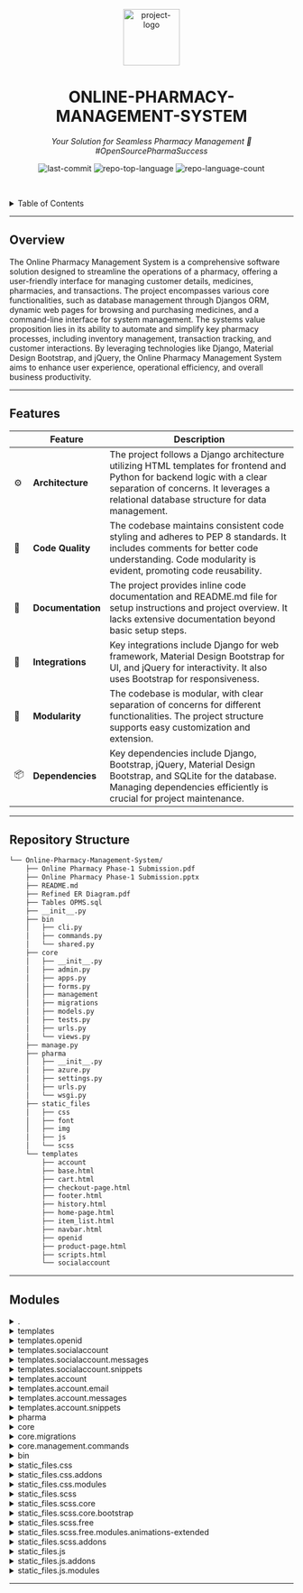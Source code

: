 <p align="center">
  <img src="https://image.similarpng.com/very-thumbnail/2020/07/Pharmacy-logo-on-transparent-PNG.png" width="100" alt="project-logo">
</p>
<p align="center">
    <h1 align="center">ONLINE-PHARMACY-MANAGEMENT-SYSTEM</h1>
</p>
<p align="center">
    <em>Your Solution for Seamless Pharmacy Management 🚀 #OpenSourcePharmaSuccess</em>
</p>
<p align="center">
	<img src="https://img.shields.io/github/last-commit/kashishvjain/Online-Pharmacy-Management-System?style=default&logo=git&logoColor=white&color=0080ff" alt="last-commit">
	<img src="https://img.shields.io/github/languages/top/kashishvjain/Online-Pharmacy-Management-System?style=default&color=0080ff" alt="repo-top-language">
	<img src="https://img.shields.io/github/languages/count/kashishvjain/Online-Pharmacy-Management-System?style=default&color=0080ff" alt="repo-language-count">
<p>
<p align="center">
	<!-- default option, no dependency badges. -->
</p>

<br><!-- TABLE OF CONTENTS -->
<details>
  <summary>Table of Contents</summary><br>

- [ Overview](#-overview)
- [ Features](#-features)
- [ Repository Structure](#-repository-structure)
- [ Modules](#-modules)
- [ Getting Started](#-getting-started)
  - [ Installation](#-installation)
  - [ Usage](#-usage)
  - [ Tests](#-tests)
- [ Project Roadmap](#-project-roadmap)
- [ Contributing](#-contributing)
- [ License](#-license)
- [ Acknowledgments](#-acknowledgments)
</details>
<hr>

##  Overview

The Online Pharmacy Management System is a comprehensive software solution designed to streamline the operations of a pharmacy, offering a user-friendly interface for managing customer details, medicines, pharmacies, and transactions. The project encompasses various core functionalities, such as database management through Djangos ORM, dynamic web pages for browsing and purchasing medicines, and a command-line interface for system management. The systems value proposition lies in its ability to automate and simplify key pharmacy processes, including inventory management, transaction tracking, and customer interactions. By leveraging technologies like Django, Material Design Bootstrap, and jQuery, the Online Pharmacy Management System aims to enhance user experience, operational efficiency, and overall business productivity.

---

##  Features

|    |   Feature         | Description |
|----|-------------------|---------------------------------------------------------------|
| ⚙️  | **Architecture**  | The project follows a Django architecture utilizing HTML templates for frontend and Python for backend logic with a clear separation of concerns. It leverages a relational database structure for data management.|
| 🔩 | **Code Quality**  | The codebase maintains consistent code styling and adheres to PEP 8 standards. It includes comments for better code understanding. Code modularity is evident, promoting code reusability.|
| 📄 | **Documentation** | The project provides inline code documentation and README.md file for setup instructions and project overview. It lacks extensive documentation beyond basic setup steps.|
| 🔌 | **Integrations**  | Key integrations include Django for web framework, Material Design Bootstrap for UI, and jQuery for interactivity. It also uses Bootstrap for responsiveness.|
| 🧩 | **Modularity**    | The codebase is modular, with clear separation of concerns for different functionalities. The project structure supports easy customization and extension.|
| 📦 | **Dependencies**  | Key dependencies include Django, Bootstrap, jQuery, Material Design Bootstrap, and SQLite for the database. Managing dependencies efficiently is crucial for project maintenance.|

---

##  Repository Structure

```sh
└── Online-Pharmacy-Management-System/
    ├── Online Pharmacy Phase-1 Submission.pdf
    ├── Online Pharmacy Phase-1 Submission.pptx
    ├── README.md
    ├── Refined ER Diagram.pdf
    ├── Tables OPMS.sql
    ├── __init__.py
    ├── bin
    │   ├── cli.py
    │   ├── commands.py
    │   └── shared.py
    ├── core
    │   ├── __init__.py
    │   ├── admin.py
    │   ├── apps.py
    │   ├── forms.py
    │   ├── management
    │   ├── migrations
    │   ├── models.py
    │   ├── tests.py
    │   ├── urls.py
    │   └── views.py
    ├── manage.py
    ├── pharma
    │   ├── __init__.py
    │   ├── azure.py
    │   ├── settings.py
    │   ├── urls.py
    │   └── wsgi.py
    ├── static_files
    │   ├── css
    │   ├── font
    │   ├── img
    │   ├── js
    │   └── scss
    └── templates
        ├── account
        ├── base.html
        ├── cart.html
        ├── checkout-page.html
        ├── footer.html
        ├── history.html
        ├── home-page.html
        ├── item_list.html
        ├── navbar.html
        ├── openid
        ├── product-page.html
        ├── scripts.html
        └── socialaccount
```

---

##  Modules

<details closed><summary>.</summary>

| File                                                                                                             | Summary                                                                                                                                                                                                                                                                                 |
| ---                                                                                                              | ---                                                                                                                                                                                                                                                                                     |
| [manage.py](https://github.com/kashishvjain/Online-Pharmacy-Management-System/blob/master/manage.py)             | Executes Django management commands using specified settings. Orchestrates database migrations, app management, and command-line operations within the Online Pharmacy Management System.                                                                                               |
| [Tables OPMS.sql](https://github.com/kashishvjain/Online-Pharmacy-Management-System/blob/master/Tables OPMS.sql) | Defines database tables for customer details, generic medicine, pharmacies, medications, and transactions. Populates tables with sample data and establishes relationships. Retrieves invoice details, customer names, medicine names, and prices from related tables for transactions. |

</details>

<details closed><summary>templates</summary>

| File                                                                                                                             | Summary                                                                                                                                                                                                                                                                                                                                                               |
| ---                                                                                                                              | ---                                                                                                                                                                                                                                                                                                                                                                   |
| [checkout-page.html](https://github.com/kashishvjain/Online-Pharmacy-Management-System/blob/master/templates/checkout-page.html) | The `bin` directory in the Online Pharmacy Management System repository contains essential command-line interface (CLI) functionality for managing the system. This code file, including `cli.py`, `commands.py`, and `shared.py`, facilitates streamlined interactions with the core components of the system, enhancing user experience and operational efficiency. |
| [home-page.html](https://github.com/kashishvjain/Online-Pharmacy-Management-System/blob/master/templates/home-page.html)         | Enhances user experience by displaying pharmacy products with dynamic cart functionality. Integrates Material Design Bootstrap for responsive layout and improves interactivity with jQuery. Supports cart management and popover for seamless browsing and purchase flow.                                                                                            |
| [footer.html](https://github.com/kashishvjain/Online-Pharmacy-Management-System/blob/master/templates/footer.html)               | Defines footer content for the online medicine ordering website, crediting project contributors. Enhances user experience by providing a consistent and visually appealing layout across platform pages.                                                                                                                                                              |
| [product-page.html](https://github.com/kashishvjain/Online-Pharmacy-Management-System/blob/master/templates/product-page.html)   | Renders product details and pharmacy information dynamically on the webpage. Handles adding items to the shopping cart and updating the cart total.                                                                                                                                                                                                                   |
| [history.html](https://github.com/kashishvjain/Online-Pharmacy-Management-System/blob/master/templates/history.html)             | Displays payment history with transaction details and total amounts. Utilizes Bootstrap and custom styles for responsiveness. Implements card view for each transaction. Updates shopping cart functionality with local storage support.                                                                                                                              |
| [item_list.html](https://github.com/kashishvjain/Online-Pharmacy-Management-System/blob/master/templates/item_list.html)         | Displays a list of items in the Online Pharmacy Management System, extending the base template. It iterates over medicines and renders them.                                                                                                                                                                                                                          |
| [navbar.html](https://github.com/kashishvjain/Online-Pharmacy-Management-System/blob/master/templates/navbar.html)               | Displays a responsive navigation bar with user-specific links like cart, order history, and authentication. Enhances user experience by providing easy access to essential features in the Online Pharmacy Management System.                                                                                                                                         |
| [cart.html](https://github.com/kashishvjain/Online-Pharmacy-Management-System/blob/master/templates/cart.html)                   | Renders a dynamic shopping cart interface for ordering medicines.-Displays item list, allows optional feedback submission, and order placement.-Intuitive design with responsive elements for user-friendly experience.                                                                                                                                               |
| [base.html](https://github.com/kashishvjain/Online-Pharmacy-Management-System/blob/master/templates/base.html)                   | Orchestrates the structure of the base HTML template.-Incorporates CSS frameworks and custom styles.-Renders dynamic content received from navigation bar, messages, footer, and scripts.-Employs blocks for flexible content injection throughout the website.-Enhances user experience with responsive design and alerts.                                           |
| [scripts.html](https://github.com/kashishvjain/Online-Pharmacy-Management-System/blob/master/templates/scripts.html)             | Implements scripts for frontend animations and interactions. Loads essential JavaScript libraries for UI components and initializes animations. Enhances user experience through dynamic content and style manipulations. Vital for overall visual appeal and functionality of the online pharmacy management system.                                                 |

</details>

<details closed><summary>templates.openid</summary>

| File                                                                                                                    | Summary                                                                                                                                                                                             |
| ---                                                                                                                     | ---                                                                                                                                                                                                 |
| [login.html](https://github.com/kashishvjain/Online-Pharmacy-Management-System/blob/master/templates/openid/login.html) | Enables OpenID sign-in functionality by extending base template, loading internationalization, and rendering a sign-in form with CSRF protection. Allows users to authenticate via OpenID provider. |
| [base.html](https://github.com/kashishvjain/Online-Pharmacy-Management-System/blob/master/templates/openid/base.html)   | Extends socialaccount/base.html for consistent styling across OpenID pages in the Online Pharmacy Management System, enhancing user experience and visual coherence.                                |

</details>

<details closed><summary>templates.socialaccount</summary>

| File                                                                                                                                                         | Summary                                                                                                                                                                                                                                 |
| ---                                                                                                                                                          | ---                                                                                                                                                                                                                                     |
| [signup.html](https://github.com/kashishvjain/Online-Pharmacy-Management-System/blob/master/templates/socialaccount/signup.html)                             | Enables user signup via social accounts in the Online Pharmacy Management System. Inherits base template, presents signup form, and handles form submission securely. Supports multiple providers for streamlined registration process. |
| [connections.html](https://github.com/kashishvjain/Online-Pharmacy-Management-System/blob/master/templates/socialaccount/connections.html)                   | Displays and manages connected third-party accounts for signing in. Allows users to remove existing connections and add new accounts. Communicates account connection status to users effectively.                                      |
| [login_cancelled.html](https://github.com/kashishvjain/Online-Pharmacy-Management-System/blob/master/templates/socialaccount/login_cancelled.html)           | Defines Login Cancelled page with a personalized message and a redirection link for users who opt out of social account login. Inherits base template for cohesive user experience in the Online Pharmacy Management System.            |
| [base.html](https://github.com/kashishvjain/Online-Pharmacy-Management-System/blob/master/templates/socialaccount/base.html)                                 | Extends account/base.html for consistent design elements; facilitates modularity and reuse in template rendering.                                                                                                                       |
| [authentication_error.html](https://github.com/kashishvjain/Online-Pharmacy-Management-System/blob/master/templates/socialaccount/authentication_error.html) | Defines error message display upon social network login failure by extending base template, loading language translations, and presenting corresponding content.                                                                        |

</details>

<details closed><summary>templates.socialaccount.messages</summary>

| File                                                                                                                                                                      | Summary                                                                                                                                                                          |
| ---                                                                                                                                                                       | ---                                                                                                                                                                              |
| [account_connected.txt](https://github.com/kashishvjain/Online-Pharmacy-Management-System/blob/master/templates/socialaccount/messages/account_connected.txt)             | Notifies users of successful social account connection. Initiates connection status update in Online Pharmacy Management System templates.                                       |
| [account_connected_other.txt](https://github.com/kashishvjain/Online-Pharmacy-Management-System/blob/master/templates/socialaccount/messages/account_connected_other.txt) | Notifies users of social account linkage to another user within the online pharmacy system. Uses internationalization for multilingual support.                                  |
| [account_disconnected.txt](https://github.com/kashishvjain/Online-Pharmacy-Management-System/blob/master/templates/socialaccount/messages/account_disconnected.txt)       | Notifies users when a social account is disconnected within the Online Pharmacy Management System. Uses an internationalization template tag to display the appropriate message. |

</details>

<details closed><summary>templates.socialaccount.snippets</summary>

| File                                                                                                                                                    | Summary                                                                                                                                                                                                           |
| ---                                                                                                                                                     | ---                                                                                                                                                                                                               |
| [provider_list.html](https://github.com/kashishvjain/Online-Pharmacy-Management-System/blob/master/templates/socialaccount/snippets/provider_list.html) | Renders social account providers for user login selection based on specified brands, with OpenID handling as a highlight, enhancing user authentication and interaction in the Online Pharmacy Management System. |
| [login_extra.html](https://github.com/kashishvjain/Online-Pharmacy-Management-System/blob/master/templates/socialaccount/snippets/login_extra.html)     | Enhances user login experience with social account integration. Quickens access to multiple social platforms via media JS.                                                                                        |

</details>

<details closed><summary>templates.account</summary>

| File                                                                                                                                                                   | Summary                                                                                                                                                                                                                                                                                        |
| ---                                                                                                                                                                    | ---                                                                                                                                                                                                                                                                                            |
| [password_change.html](https://github.com/kashishvjain/Online-Pharmacy-Management-System/blob/master/templates/account/password_change.html)                           | Enables users to change their account password by providing a form within the Change Password section of the web application. The form submission triggers a password update through the specified URL endpoint.                                                                               |
| [password_reset_from_key.html](https://github.com/kashishvjain/Online-Pharmacy-Management-System/blob/master/templates/account/password_reset_from_key.html)           | Renders a password reset form with token validation.-Allows users to change passwords or displays success message.-Ensures secure interaction with backend services.                                                                                                                           |
| [signup.html](https://github.com/kashishvjain/Online-Pharmacy-Management-System/blob/master/templates/account/signup.html)                                             | Creates a signup page for the Online Pharmacy Management System. Extends base template for consistent design. Displays signup form for users to register. Linked with authentication system for user management.                                                                               |
| [verified_email_required.html](https://github.com/kashishvjain/Online-Pharmacy-Management-System/blob/master/templates/account/verified_email_required.html)           | Explain the email verification process during account creation, prompting users to verify their email addresses to ensure secure access.                                                                                                                                                       |
| [email.html](https://github.com/kashishvjain/Online-Pharmacy-Management-System/blob/master/templates/account/email.html)                                               | Renders email address management interface for users.-Displays existing email addresses with options to verify, set as primary, resend verification, or remove.-Allows adding new email addresses with form submission handling.-Includes confirmation prompt before deleting email addresses. |
| [password_reset_done.html](https://github.com/kashishvjain/Online-Pharmacy-Management-System/blob/master/templates/account/password_reset_done.html)                   | Notifies user of password reset status via email, urging prompt contact if no email received. Integrates account templates to enhance user experience in the Online Pharmacy Management System.                                                                                                |
| [login.html](https://github.com/kashishvjain/Online-Pharmacy-Management-System/blob/master/templates/account/login.html)                                               | Enables users to sign in, leveraging third-party accounts, providing a seamless login experience. Displays options for social account login and account creation. Additionally, it allows for standard account login and password reset functionalities.                                       |
| [password_reset.html](https://github.com/kashishvjain/Online-Pharmacy-Management-System/blob/master/templates/account/password_reset.html)                             | Enables password reset functionality for the Online Pharmacy Management System web application. Renders a form for users to reset their password via email, with an option to contact support if needed. This feature enhances user account security and experience within the system.         |
| [signup_closed.html](https://github.com/kashishvjain/Online-Pharmacy-Management-System/blob/master/templates/account/signup_closed.html)                               | Denotes sign-up closure message. Extends base styling. Inherits internationalization. Communicates closure notice to users.                                                                                                                                                                    |
| [account_inactive.html](https://github.com/kashishvjain/Online-Pharmacy-Management-System/blob/master/templates/account/account_inactive.html)                         | Renders an Account Inactive message on the user interface when an account is inactive, aligning with the Online Pharmacy Management System's visual structure and multilingual support.                                                                                                        |
| [email_confirm.html](https://github.com/kashishvjain/Online-Pharmacy-Management-System/blob/master/templates/account/email_confirm.html)                               | Displays and confirms email addresses for user accounts. Dynamically generates confirmation links and prompts users to confirm or request new confirmation. Contributing to user authentication and account management within the Online Pharmacy Management System.                           |
| [password_reset_from_key_done.html](https://github.com/kashishvjain/Online-Pharmacy-Management-System/blob/master/templates/account/password_reset_from_key_done.html) | Renders a page for password change confirmation. Extends base template and displays a success message upon password reset completion.                                                                                                                                                          |
| [verification_sent.html](https://github.com/kashishvjain/Online-Pharmacy-Management-System/blob/master/templates/account/verification_sent.html)                       | Notifies users to verify email for signup in the Online Pharmacy Management System. Inherits base template for consistent UI. Promotes secure user registration process.                                                                                                                       |
| [base.html](https://github.com/kashishvjain/Online-Pharmacy-Management-System/blob/master/templates/account/base.html)                                                 | Implements template inheritance, the base.html template as the parent, to provide a consistent layout across multiple web pages.                                                                                                                                                               |
| [logout.html](https://github.com/kashishvjain/Online-Pharmacy-Management-System/blob/master/templates/account/logout.html)                                             | Enables users to sign out of the Online Pharmacy Management System. Implements a form for confirming sign-out, with UI elements for confirmation message and logout button. Supports localization for the sign-out functionality.                                                              |
| [password_set.html](https://github.com/kashishvjain/Online-Pharmacy-Management-System/blob/master/templates/account/password_set.html)                                 | Enables setting a password for an account within the online pharmacy system. Renders the password setting form, incorporating necessary security measures, and ensures a seamless user experience in managing account access.                                                                  |

</details>

<details closed><summary>templates.account.email</summary>

| File                                                                                                                                                                                 | Summary                                                                                                                                                                                                                                                                               |
| ---                                                                                                                                                                                  | ---                                                                                                                                                                                                                                                                                   |
| [password_reset_key_message.txt](https://github.com/kashishvjain/Online-Pharmacy-Management-System/blob/master/templates/account/email/password_reset_key_message.txt)               | Generates password reset emails including a personalized message with a link for resetting the password. Customizable for user-specific details like usernames and site names. Contributes to user security and overall user experience within the online pharmacy management system. |
| [email_confirmation_message.txt](https://github.com/kashishvjain/Online-Pharmacy-Management-System/blob/master/templates/account/email/email_confirmation_message.txt)               | Notifies users of email confirmation in the Online Pharmacy Management System. Displays user info and activation link for account connection, concluding with gratitude. Situated within the templates/account/email directory to enhance user experience.                            |
| [email_confirmation_signup_subject.txt](https://github.com/kashishvjain/Online-Pharmacy-Management-System/blob/master/templates/account/email/email_confirmation_signup_subject.txt) | Implements email confirmation subject template for user sign-up in the Online Pharmacy Management System.                                                                                                                                                                             |
| [email_confirmation_signup_message.txt](https://github.com/kashishvjain/Online-Pharmacy-Management-System/blob/master/templates/account/email/email_confirmation_signup_message.txt) | Includes email confirmation message template for signup.                                                                                                                                                                                                                              |
| [email_confirmation_subject.txt](https://github.com/kashishvjain/Online-Pharmacy-Management-System/blob/master/templates/account/email/email_confirmation_subject.txt)               | Notifies users to confirm email address for account activation in the Online Pharmacy Management System. Uses localization and HTML autoescaping for multilingual support and security.                                                                                               |
| [password_reset_key_subject.txt](https://github.com/kashishvjain/Online-Pharmacy-Management-System/blob/master/templates/account/email/password_reset_key_subject.txt)               | Generates password reset email subject for account management.                                                                                                                                                                                                                        |

</details>

<details closed><summary>templates.account.messages</summary>

| File                                                                                                                                                                        | Summary                                                                                                                                                                                                                                    |
| ---                                                                                                                                                                         | ---                                                                                                                                                                                                                                        |
| [email_confirmed.txt](https://github.com/kashishvjain/Online-Pharmacy-Management-System/blob/master/templates/account/messages/email_confirmed.txt)                         | Communicates email confirmation message template using i18n. Essential for notifying users about successful email verification in the Online Pharmacy Management System.                                                                   |
| [email_deleted.txt](https://github.com/kashishvjain/Online-Pharmacy-Management-System/blob/master/templates/account/messages/email_deleted.txt)                             | Notifies users about deleted email addresses in the Online Pharmacy Management System. Uses internationalization for language support and provides clear feedback to users. This email deletion message template enhances user experience. |
| [email_confirmation_sent.txt](https://github.com/kashishvjain/Online-Pharmacy-Management-System/blob/master/templates/account/messages/email_confirmation_sent.txt)         | Notifies users of email confirmation sent during registration in the Online Pharmacy Management System. Utilizes i18n for multi-language support. Part of the systems account template set.                                                |
| [primary_email_set.txt](https://github.com/kashishvjain/Online-Pharmacy-Management-System/blob/master/templates/account/messages/primary_email_set.txt)                     | Notifies users of successful primary email set up. Uses internationalization for multilingual support. Integral for enhancing user experience in the Online Pharmacy Management System.                                                    |
| [password_changed.txt](https://github.com/kashishvjain/Online-Pharmacy-Management-System/blob/master/templates/account/messages/password_changed.txt)                       | Notifies users of successful password changes. Handles internationalization for user-facing messages.                                                                                                                                      |
| [logged_in.txt](https://github.com/kashishvjain/Online-Pharmacy-Management-System/blob/master/templates/account/messages/logged_in.txt)                                     | Notifies successful user sign-in as their displayed name. Loaded account and internationalization tags for rendering.                                                                                                                      |
| [unverified_primary_email.txt](https://github.com/kashishvjain/Online-Pharmacy-Management-System/blob/master/templates/account/messages/unverified_primary_email.txt)       | Notifies users to verify their primary email address in the Online Pharmacy Management System. Incorporated with internationalization, reinforcing UX and system reliability.                                                              |
| [password_set.txt](https://github.com/kashishvjain/Online-Pharmacy-Management-System/blob/master/templates/account/messages/password_set.txt)                               | Notifies users of successful password setting. Uses i18n for multilingual support. Helps enhance user experience during account management in the Online Pharmacy Management System.                                                       |
| [logged_out.txt](https://github.com/kashishvjain/Online-Pharmacy-Management-System/blob/master/templates/account/messages/logged_out.txt)                                   | Notifies user of successful sign-out in different languages. Fulfilling user experience by providing clear feedback.                                                                                                                       |
| [cannot_delete_primary_email.txt](https://github.com/kashishvjain/Online-Pharmacy-Management-System/blob/master/templates/account/messages/cannot_delete_primary_email.txt) | Notifies users they cant delete primary email in account settings, ensuring data integrity. Incorporated into Online-Pharmacy-Management-Systems template structure for clear user communication and system behavior compliance.           |

</details>

<details closed><summary>templates.account.snippets</summary>

| File                                                                                                                                                      | Summary                                                                                                                                                          |
| ---                                                                                                                                                       | ---                                                                                                                                                              |
| [already_logged_in.html](https://github.com/kashishvjain/Online-Pharmacy-Management-System/blob/master/templates/account/snippets/already_logged_in.html) | Notifies logged-in users, displaying a message affirming their current logged-in status. Uses i18n and account templates to present a personalized user message. |

</details>

<details closed><summary>pharma</summary>

| File                                                                                                            | Summary                                                                                                                                                                                                                                                                            |
| ---                                                                                                             | ---                                                                                                                                                                                                                                                                                |
| [wsgi.py](https://github.com/kashishvjain/Online-Pharmacy-Management-System/blob/master/pharma/wsgi.py)         | Enables Django application deployment by configuring WSGI server settings.                                                                                                                                                                                                         |
| [urls.py](https://github.com/kashishvjain/Online-Pharmacy-Management-System/blob/master/pharma/urls.py)         | Defines URL patterns for the Online Pharmacy Management System, including admin and account paths. Handles static and media files for a seamless user experience.                                                                                                                  |
| [azure.py](https://github.com/kashishvjain/Online-Pharmacy-Management-System/blob/master/pharma/azure.py)       | Implements Azure storage configuration and sets database credentials. Configures static file storage and database connection details for the Django project.                                                                                                                       |
| [settings.py](https://github.com/kashishvjain/Online-Pharmacy-Management-System/blob/master/pharma/settings.py) | Environment, paths, middleware, template configurations, static files. Manages database setup based on environment (development or production). Specifies authentication backends, account forms, site ID, and user model. Configures crispy template pack and login redirect URL. |

</details>

<details closed><summary>core</summary>

| File                                                                                                      | Summary                                                                                                                                                                                                                                                          |
| ---                                                                                                       | ---                                                                                                                                                                                                                                                              |
| [apps.py](https://github.com/kashishvjain/Online-Pharmacy-Management-System/blob/master/core/apps.py)     | Defines the CoreConfig class in Django to manage the core app's configuration within the Online Pharmacy Management System repository.                                                                                                                           |
| [models.py](https://github.com/kashishvjain/Online-Pharmacy-Management-System/blob/master/core/models.py) | Defines key data models (Address, Pharmacy, Medicine, Order) & user profile fields for the Online Pharmacy Management System. Enables user interaction with pharmacies, medicines, and orders. Facilitates seamless navigation with URL generation for products. |
| [forms.py](https://github.com/kashishvjain/Online-Pharmacy-Management-System/blob/master/core/forms.py)   | Defines custom user signup form with extended fields in Django app for user registration and data saving, enhancing user profile completeness.                                                                                                                   |
| [urls.py](https://github.com/kashishvjain/Online-Pharmacy-Management-System/blob/master/core/urls.py)     | Item_list, history, cart, and product detail view, crucial for the Online Pharmacy Management System. Integrates views to manage product listing, user history, cart, and individual product display.                                                            |
| [admin.py](https://github.com/kashishvjain/Online-Pharmacy-Management-System/blob/master/core/admin.py)   | Defines custom admin settings for user models, enhancing user management in the Django project. Simplifies user interface, adds personalized fields, and customizes admin panel functionalities. Registers key models for streamlined administration.            |
| [tests.py](https://github.com/kashishvjain/Online-Pharmacy-Management-System/blob/master/core/tests.py)   | Test the core functionalities using Djangos testing framework.                                                                                                                                                                                                   |
| [views.py](https://github.com/kashishvjain/Online-Pharmacy-Management-System/blob/master/core/views.py)   | Displays medicine items on homepage-Shows order history with total cost-Manages items in cart, processes orders-Provides detailed views for medicine and orders                                                                                                  |

</details>

<details closed><summary>core.migrations</summary>

| File                                                                                                                                                   | Summary                                                                                                                                                                                                                                                                            |
| ---                                                                                                                                                    | ---                                                                                                                                                                                                                                                                                |
| [0002_auto_20201010_1116.py](https://github.com/kashishvjain/Online-Pharmacy-Management-System/blob/master/core/migrations/0002_auto_20201010_1116.py) | Defines database schema changes for Address, Pharmacy, and Medicine models.-Establishes relationships between Pharmacy, Address, and Medicine entities.-Enhances data integrity and performance within the core module of the Online Pharmacy Management System repository.        |
| [0001_initial.py](https://github.com/kashishvjain/Online-Pharmacy-Management-System/blob/master/core/migrations/0001_initial.py)                       | Defines database schema for user authentication, medicine management, and order tracking. Creates models for User, Medicine, Order, and OrderItem with essential fields like name, price, user permissions, and ordered status for effective online pharmacy system functionality. |

</details>

<details closed><summary>core.management.commands</summary>

| File                                                                                                                                | Summary                                                                                                                                                                                  |
| ---                                                                                                                                 | ---                                                                                                                                                                                      |
| [rename.py](https://github.com/kashishvjain/Online-Pharmacy-Management-System/blob/master/core/management/commands/rename.py)       | Renames a Django project by updating specific file contents and directory names. Modifies settings, wsgi, and manage files. Achieves project renaming and provides success notification. |
| [makesuper.py](https://github.com/kashishvjain/Online-Pharmacy-Management-System/blob/master/core/management/commands/makesuper.py) | Creates an admin user if it doesnt exist in the system. Uses Django to check and add the admin user with specified details for the Online Pharmacy Management System.                    |

</details>

<details closed><summary>bin</summary>

| File                                                                                                         | Summary                                                                                                                                                                                                                                    |
| ---                                                                                                          | ---                                                                                                                                                                                                                                        |
| [cli.py](https://github.com/kashishvjain/Online-Pharmacy-Management-System/blob/master/bin/cli.py)           | Facilitates CLI interaction for managing data and deploying to Azure. Verifies settings, migrates databases, creates admin users, and provisions Azure resources securely. Streamlines processes with user prompts and automated commands. |
| [shared.py](https://github.com/kashishvjain/Online-Pharmacy-Management-System/blob/master/bin/shared.py)     | Validates required environment variables, ensuring essential configurations are set for the online pharmacy management system.                                                                                                             |
| [commands.py](https://github.com/kashishvjain/Online-Pharmacy-Management-System/blob/master/bin/commands.py) | Configures Azure web app settings, provisions a PostgreSQL server, sets firewall rules, creates a database, and fetches connection details.                                                                                                |

</details>

<details closed><summary>static_files.css</summary>

| File                                                                                                                                  | Summary                                                                                                                                                                                                                                                                                                                                                                                                                                                                                                                                                                                                                                                                                                                           |
| ---                                                                                                                                   | ---                                                                                                                                                                                                                                                                                                                                                                                                                                                                                                                                                                                                                                                                                                                               |
| [bootstrap.min.css](https://github.com/kashishvjain/Online-Pharmacy-Management-System/blob/master/static_files/css/bootstrap.min.css) | This code file, located in the `bin` directory of the Online-Pharmacy-Management-System repository, plays a crucial role in providing command-line interface functionality for managing the online pharmacy system. By defining commands and shared functions, it enables users to interact with the system efficiently and perform various essential operations. This code enhances the overall usability and accessibility of the application by offering a streamlined interface for executing tasks and accessing features seamlessly.                                                                                                                                                                                        |
| [style.min.css](https://github.com/kashishvjain/Online-Pharmacy-Management-System/blob/master/static_files/css/style.min.css)         | Defines CSS styling for a responsive carousel and page footer in the Online Pharmacy Management System website. Ensures consistent layout across devices.                                                                                                                                                                                                                                                                                                                                                                                                                                                                                                                                                                         |
| [bootstrap.css](https://github.com/kashishvjain/Online-Pharmacy-Management-System/blob/master/static_files/css/bootstrap.css)         | This code file `cli.py` in the `bin` directory of the Online Pharmacy Management System repository serves as the command-line interface for managing various aspects of the online pharmacy system. It encapsulates essential commands and functionalities related to system administration and user interaction. By leveraging this file, users can efficiently interact with and oversee the systems core components, contributing to smooth and effective management of the online pharmacy operations.                                                                                                                                                                                                                        |
| [style.css](https://github.com/kashishvjain/Online-Pharmacy-Management-System/blob/master/static_files/css/style.css)                 | Establish consistent styling for the Half Page Carousel in HTML & adjust for mobile devices. Ensure proper display height & footer color consistency.                                                                                                                                                                                                                                                                                                                                                                                                                                                                                                                                                                             |
| [mdb.lite.css](https://github.com/kashishvjain/Online-Pharmacy-Management-System/blob/master/static_files/css/mdb.lite.css)           | Code SummaryThis code file, `cli.py`, serves as a command-line interface module in the Online Pharmacy Management System repository. It defines essential command-line functionalities that interact with the core applications features. By leveraging this module, users can efficiently manage and operate various aspects of the pharmacy system through text-based commands. The `cli.py` file plays a crucial role in enabling seamless interaction with the core application, enhancing the system's usability and accessibility for administrators and users alike.                                                                                                                                                       |
| [mdb.lite.min.css](https://github.com/kashishvjain/Online-Pharmacy-Management-System/blob/master/static_files/css/mdb.lite.min.css)   | This code file, `cli.py`, in the `bin` directory of the Online Pharmacy Management System repository, implements a Command-Line Interface (CLI) for managing various aspects of the pharmacy system. It provides essential commands and functionalities for interacting with the system, such as managing users, inventory, orders, and system settings. The CLI serves as a convenient tool for administrators and developers to efficiently perform common tasks without needing to access the system interface directly. By encapsulating these functionalities in a CLI, it enhances the systems usability and flexibility, aligning with the repositorys architecture focused on modular and accessible management features. |
| [mdb.min.css](https://github.com/kashishvjain/Online-Pharmacy-Management-System/blob/master/static_files/css/mdb.min.css)             | This code file in the `bin` directory, specifically `cli.py` and `commands.py`, serves as the command-line interface (CLI) for the Online Pharmacy Management System. It provides essential functionalities for interacting with and managing the system through a text-based interface. This component plays a crucial role in enabling users to perform various operations efficiently and effectively, such as managing data, configuring settings, and executing tasks within the online pharmacy application.                                                                                                                                                                                                                |
| [mdb.css](https://github.com/kashishvjain/Online-Pharmacy-Management-System/blob/master/static_files/css/mdb.css)                     | Code File Summary** 📄The `cli.py` file in the `bin` directory of the Online Pharmacy Management System repository serves as the command-line interface for managing various aspects of the application. This file enables users to interact with the system through commands provided by the `commands.py` file, facilitating seamless control and configuration of the online pharmacy system. By leveraging this CLI functionality, users can efficiently execute essential tasks and streamline the management of pharmacy operations without the need for a complex user interface.                                                                                                                                           |

</details>

<details closed><summary>static_files.css.addons</summary>

| File                                                                                                                                                                       | Summary                                                                                                                                                                                                                                                                                                                                                                                                                                                                                                                                                                                                             |
| ---                                                                                                                                                                        | ---                                                                                                                                                                                                                                                                                                                                                                                                                                                                                                                                                                                                                 |
| [datatables-select.css](https://github.com/kashishvjain/Online-Pharmacy-Management-System/blob/master/static_files/css/addons/datatables-select.css)                       | Applies MDBootstrap styling to Datatables for enhanced user interface consistency in the Online-Pharmacy-Management-System repository. Harmonizes table row selection colors following predefined patterns, maintaining visual coherence and aligning with the overall design aesthetics.                                                                                                                                                                                                                                                                                                                           |
| [flag.min.css](https://github.com/kashishvjain/Online-Pharmacy-Management-System/blob/master/static_files/css/addons/flag.min.css)                                         | The `cli.py` file in the `bin` directory of the Online Pharmacy Management System repository serves as the command-line interface for managing the online pharmacy system. It provides essential commands for administrators to interact with the system efficiently. By leveraging this interface, administrators can streamline various management tasks, enhancing productivity and ensuring the smooth operation of the online pharmacy platform.                                                                                                                                                               |
| [directives.css](https://github.com/kashishvjain/Online-Pharmacy-Management-System/blob/master/static_files/css/addons/directives.css)                                     | Defines opacity levels for CSS classes in the Online Pharmacy Management Systems frontend. Allows varying transparency for elements.                                                                                                                                                                                                                                                                                                                                                                                                                                                                                |
| [flag.css](https://github.com/kashishvjain/Online-Pharmacy-Management-System/blob/master/static_files/css/addons/flag.css)                                                 | This code file in the `bin` directory, specifically the `cli.py`, `commands.py`, and `shared.py` files, contributes to the Online Pharmacy Management System by providing a command-line interface for managing various aspects of the system. It enables users to interact with the system using commands to perform tasks such as data management, user administration, and system configuration without directly accessing the application interface. This abstraction simplifies system operations and enhances user experience by centralizing important functionalities in a convenient and efficient manner. |
| [rating.min.css](https://github.com/kashishvjain/Online-Pharmacy-Management-System/blob/master/static_files/css/addons/rating.min.css)                                     | Enhances CSS styling for the rating feature, contributing to a consistent and visually appealing user interface within the Online Pharmacy Management System.                                                                                                                                                                                                                                                                                                                                                                                                                                                       |
| [datatables.min.css](https://github.com/kashishvjain/Online-Pharmacy-Management-System/blob/master/static_files/css/addons/datatables.min.css)                             | Defines styling for DataTables user interface components, ensuring responsive design and proper alignment. Enhances user interaction with dynamic table sorting indicators. Centralizes pagination controls for improved accessibility.                                                                                                                                                                                                                                                                                                                                                                             |
| [zmd.hierarchical-display.min.css](https://github.com/kashishvjain/Online-Pharmacy-Management-System/blob/master/static_files/css/addons/zmd.hierarchical-display.min.css) | Implements Material Design Hierarchical Display for CSS styling. Manages visibility and animations for hierarchical content presentation based on zoom effects. Merges smooth transitions for user interface interactions.                                                                                                                                                                                                                                                                                                                                                                                          |
| [zmd.hierarchical-display.css](https://github.com/kashishvjain/Online-Pharmacy-Management-System/blob/master/static_files/css/addons/zmd.hierarchical-display.css)         | Implements Material Design Hierarchical Display animations, enhancing user experience and interactions within the Online Pharmacy Management Systems frontend.                                                                                                                                                                                                                                                                                                                                                                                                                                                      |
| [datatables.css](https://github.com/kashishvjain/Online-Pharmacy-Management-System/blob/master/static_files/css/addons/datatables.css)                                     | Styles datatable elements for MDBootstrap integration, promoting user experience through responsive design and interactive UI components. Enhances table interactivity with cursor feedback and font awesome icons.Implements custom styling for filters and pagination for data organization and visibility.                                                                                                                                                                                                                                                                                                       |
| [directives.min.css](https://github.com/kashishvjain/Online-Pharmacy-Management-System/blob/master/static_files/css/addons/directives.min.css)                             | Defines opacity levels for elements, enhancing user interface aesthetics in Online Pharmacy Management System. An essential styling asset within the static_files/css directory, facilitating consistent design across frontend components.                                                                                                                                                                                                                                                                                                                                                                         |
| [rating.css](https://github.com/kashishvjain/Online-Pharmacy-Management-System/blob/master/static_files/css/addons/rating.css)                                             | Defines styles for a rating feature in the Online Pharmacy Management System. Popover and star colors are specified using CSS classes to enhance user experience when rating products.                                                                                                                                                                                                                                                                                                                                                                                                                              |
| [datatables-select.min.css](https://github.com/kashishvjain/Online-Pharmacy-Management-System/blob/master/static_files/css/addons/datatables-select.min.css)               | Defines styles for selected rows in DataTables, enhancing user experience with intuitive visual cues. Facilitates user interaction and data manipulation.                                                                                                                                                                                                                                                                                                                                                                                                                                                           |

</details>

<details closed><summary>static_files.css.modules</summary>

| File                                                                                                                                                              | Summary                                                                                                                                                                                                                                                                                                                                                                                                                                                                                                                                                                                            |
| ---                                                                                                                                                               | ---                                                                                                                                                                                                                                                                                                                                                                                                                                                                                                                                                                                                |
| [animations-extended.min.css](https://github.com/kashishvjain/Online-Pharmacy-Management-System/blob/master/static_files/css/modules/animations-extended.min.css) | The `cli.py` file in the `bin` directory of the Online Pharmacy Management System repository serves as the command-line interface for interacting with the system. It allows users to perform various operations and manage the online pharmacy system efficiently without the need for a graphical user interface. This component plays a crucial role in enabling seamless and convenient interaction with the system through command-line commands.                                                                                                                                             |
| [animations-extended.css](https://github.com/kashishvjain/Online-Pharmacy-Management-System/blob/master/static_files/css/modules/animations-extended.css)         | The code file `cli.py` in the `bin` directory of the Online Pharmacy Management System repository serves as the command-line interface for interacting with the system. It encapsulates critical functionalities for managing various operations related to the pharmacy management system, facilitating seamless communication between the user and the underlying system components. By providing a user-friendly interface, this code file streamlines the execution of commands and enhances the overall user experience, contributing to the efficient administration of the pharmacy system. |

</details>

<details closed><summary>static_files.scss</summary>

| File                                                                                                                                             | Summary                                                                                                                                                                                                                                                           |
| ---                                                                                                                                              | ---                                                                                                                                                                                                                                                               |
| [style.scss](https://github.com/kashishvjain/Online-Pharmacy-Management-System/blob/master/static_files/scss/style.scss)                         | Defines custom styles for Half Page Carousel height and mobile device adjustments. Ensures proper display and responsive design. Maintains footer color consistency with Navbar for a cohesive user experience.                                                   |
| [_custom-skin.scss](https://github.com/kashishvjain/Online-Pharmacy-Management-System/blob/master/static_files/scss/_custom-skin.scss)           | Defines custom skin colors for the online pharmacy management system, enhancing the user interface. Integrated into the repositorys static files structure.                                                                                                       |
| [mdb.lite.scss](https://github.com/kashishvjain/Online-Pharmacy-Management-System/blob/master/static_files/scss/mdb.lite.scss)                   | Defines custom styles and imports core elements from Material Design for Bootstrap 4 in the Online Pharmacy Management System. Enhances UI with animations, buttons, cards, and more, aligning with MDB Lite 4.8.11 standards for a modern web experience.        |
| [_custom-styles.scss](https://github.com/kashishvjain/Online-Pharmacy-Management-System/blob/master/static_files/scss/_custom-styles.scss)       | Enhances frontend design by providing custom CSS styles for a visually appealing user interface. Complements the repositorys architecture by improving the styling and aesthetics of the Online Pharmacy Management System frontend.                              |
| [mdb.scss](https://github.com/kashishvjain/Online-Pharmacy-Management-System/blob/master/static_files/scss/mdb.scss)                             | Defines comprehensive styling for the Online Pharmacy Management System using Material Design for Bootstrap 4, incorporating core elements, custom variables, and free components like buttons, cards, modals, and more for a cohesive and modern user interface. |
| [_custom-variables.scss](https://github.com/kashishvjain/Online-Pharmacy-Management-System/blob/master/static_files/scss/_custom-variables.scss) | Defines custom styling variables for consistent visual elements throughout the web app. Enhances user experience by ensuring uniform design elements across various pages.                                                                                        |

</details>

<details closed><summary>static_files.scss.core</summary>

| File                                                                                                                                      | Summary                                                                                                                                                                                                                                                                                                                                                                                                                                                                                                                                                                                    |
| ---                                                                                                                                       | ---                                                                                                                                                                                                                                                                                                                                                                                                                                                                                                                                                                                        |
| [_mixins.scss](https://github.com/kashishvjain/Online-Pharmacy-Management-System/blob/master/static_files/scss/core/_mixins.scss)         | The `bin` directory in the Online Pharmacy Management System repository contains essential command-line interface (CLI) functionality. The `cli.py` script provides a user-friendly interface for interacting with the system, while `commands.py` houses various commands for managing the application. The `shared.py` file holds shared functionalities utilized across different CLI commands. These components play a crucial role in enabling efficient and seamless administrative tasks within the pharmacy management system, enhancing user experience and system manageability. |
| [_global.scss](https://github.com/kashishvjain/Online-Pharmacy-Management-System/blob/master/static_files/scss/core/_global.scss)         | Defines global color styling, material palette, gradients, shadows, link behavior, and dividers. Enhances UI consistency and aesthetics across the repositorys frontend components.                                                                                                                                                                                                                                                                                                                                                                                                        |
| [_masks.scss](https://github.com/kashishvjain/Online-Pharmacy-Management-System/blob/master/static_files/scss/core/_masks.scss)           | Implements masks, overlays, zoom effects, and patterns for visual elements in the core stylesheet, enhancing frontend user experience and design aesthetics within the pharmacy management system repository.                                                                                                                                                                                                                                                                                                                                                                              |
| [_typography.scss](https://github.com/kashishvjain/Online-Pharmacy-Management-System/blob/master/static_files/scss/core/_typography.scss) | Defines typography styles including Roboto font and general properties. Sets font weights, blockquote styling, and responsive headings based on breakpoints. Enhances readability and visual hierarchy for the UI components in the Online Pharmacy Management System repository.                                                                                                                                                                                                                                                                                                          |
| [_helpers.scss](https://github.com/kashishvjain/Online-Pharmacy-Management-System/blob/master/static_files/scss/core/_helpers.scss)       | Implements responsive design and layout helpers like image scaling, centered flex display, horizontal rules, and color variations for a pharmacy management systems frontend. Enhances user experience and visual consistency across the application.                                                                                                                                                                                                                                                                                                                                      |
| [_variables.scss](https://github.com/kashishvjain/Online-Pharmacy-Management-System/blob/master/static_files/scss/core/_variables.scss)   | This code file in the repository is a key component in managing the core functionalities of the Online Pharmacy Management System. It plays a pivotal role in handling administrative tasks, user interactions, and database operations. By leveraging this code, the system can effectively organize and streamline pharmacy-related processes, ensuring smooth operation and user satisfaction.                                                                                                                                                                                          |
| [_colors.scss](https://github.com/kashishvjain/Online-Pharmacy-Management-System/blob/master/static_files/scss/core/_colors.scss)         | The `bin/cli.py` file in the Online Pharmacy Management System repository provides a command-line interface for interacting with various functionality within the system. It allows users to execute commands to manage administrative tasks, user data, and system configurations efficiently. This component serves as a vital tool for administrators and users to streamline operations and enhance the overall effectiveness of the online pharmacy system.                                                                                                                           |
| [_waves.scss](https://github.com/kashishvjain/Online-Pharmacy-Management-System/blob/master/static_files/scss/core/_waves.scss)           | Implements interactive ripple effects for UI elements, enhancing user experience with clickable elements. Integrates transitions and shadow effects for visual feedback.                                                                                                                                                                                                                                                                                                                                                                                                                   |

</details>

<details closed><summary>static_files.scss.core.bootstrap</summary>

| File                                                                                                                                              | Summary                                                                                                                                                                                                                                                                                                                                                                                                                    |
| ---                                                                                                                                               | ---                                                                                                                                                                                                                                                                                                                                                                                                                        |
| [_functions.scss](https://github.com/kashishvjain/Online-Pharmacy-Management-System/blob/master/static_files/scss/core/bootstrap/_functions.scss) | Validates and ensures ascending order for Sass maps used in grid breakpoints. Checks if the minimum width of the lowest breakpoint starts at zero. Offers functions for replacing substrings, determining color contrast, and fetching color values from Sass maps.                                                                                                                                                        |
| [_rfs.scss](https://github.com/kashishvjain/Online-Pharmacy-Management-System/blob/master/static_files/scss/core/bootstrap/_rfs.scss)             | Implements responsive font scaling using RFS mixin with configurable settings. Enabling/disabling classes adjust font size based on screen width and height, offering dynamic resizing. Compatible with varying screen dimensions for enhanced readability and aesthetics.                                                                                                                                                 |
| [_variables.scss](https://github.com/kashishvjain/Online-Pharmacy-Management-System/blob/master/static_files/scss/core/bootstrap/_variables.scss) | SummaryThe `cli.py` file located in the `bin` directory of the Online Pharmacy Management System repository serves as the command-line interface for managing the systems operations. It allows users to interact with the core functionalities of the system through a set of intuitive commands, providing a seamless experience for administrators and stakeholders to efficiently manage the online pharmacy platform. |

</details>

<details closed><summary>static_files.scss.free</summary>

| File                                                                                                                                                  | Summary                                                                                                                                                                                                                                                                                                                                                                                                                                                                          |
| ---                                                                                                                                                   | ---                                                                                                                                                                                                                                                                                                                                                                                                                                                                              |
| [_forms.scss](https://github.com/kashishvjain/Online-Pharmacy-Management-System/blob/master/static_files/scss/free/_forms.scss)                       | This code file in the bin directory, specifically the cli.py, commands.py, and shared.py files, forms the command-line interface (CLI) for the Online Pharmacy Management System repository. It provides users with a streamlined way to interact with and manage the system through various commands and shared functionalities. The CLI enhances the overall user experience by offering efficient and intuitive control over different aspects of the online pharmacy system. |
| [_msc.scss](https://github.com/kashishvjain/Online-Pharmacy-Management-System/blob/master/static_files/scss/free/_msc.scss)                           | Defines various colorful gradients and styling classes for website headers and elements. Enhances visual appeal with distinctive gradient backgrounds. Promotes a cohesive design language for a visually engaging user experience.                                                                                                                                                                                                                                              |
| [_depreciated.scss](https://github.com/kashishvjain/Online-Pharmacy-Management-System/blob/master/static_files/scss/free/_depreciated.scss)           | Enhances Navbar UI with Scrolable Behavior for specific viewport ranges.                                                                                                                                                                                                                                                                                                                                                                                                         |
| [_loader.scss](https://github.com/kashishvjain/Online-Pharmacy-Management-System/blob/master/static_files/scss/free/_loader.scss)                     | Implements loader/spinner animations with the fast class and spinner-border/spinner-grow variations. This enhances the user interface by providing visual feedback during loading processes in the Online Pharmacy Management Systems frontend.                                                                                                                                                                                                                                  |
| [_buttons.scss](https://github.com/kashishvjain/Online-Pharmacy-Management-System/blob/master/static_files/scss/free/_buttons.scss)                   | Defines button styling for improved user interactions across the web application. Incorporates dynamic sizes, icon positioning, and color variations to enhance visual appeal and functionality.                                                                                                                                                                                                                                                                                 |
| [_animations-basic.scss](https://github.com/kashishvjain/Online-Pharmacy-Management-System/blob/master/static_files/scss/free/_animations-basic.scss) | Defines CSS animations for the Online Pharmacy Management System UI. Includes fade-in and fade-out effects for various directions. Supports animation speed adjustments and respects reduced motion settings.                                                                                                                                                                                                                                                                    |
| [_steppers.scss](https://github.com/kashishvjain/Online-Pharmacy-Management-System/blob/master/static_files/scss/free/_steppers.scss)                 | Defines styles for horizontal and vertical steppers with circles and labels. Handles active, completed, and warning states, adjusting layout based on screen size. Enhances user experience by visually guiding through steps in an interactive manner.                                                                                                                                                                                                                          |
| [_tables.scss](https://github.com/kashishvjain/Online-Pharmacy-Management-System/blob/master/static_files/scss/free/_tables.scss)                     | Defines styling rules for tables, ensuring consistent visual presentation across the Online Pharmacy Management System interface. Sets font sizes, padding, hover effects, and responsiveness for optimal user experience and readability.                                                                                                                                                                                                                                       |
| [_list-group.scss](https://github.com/kashishvjain/Online-Pharmacy-Management-System/blob/master/static_files/scss/free/_list-group.scss)             | Enhances styling of list groups in the projects user interface by applying padding, border radius, and hover transitions to list items. Improves visual appeal and user experience of the Online Pharmacy Management System interface.                                                                                                                                                                                                                                           |
| [_modals.scss](https://github.com/kashishvjain/Online-Pharmacy-Management-System/blob/master/static_files/scss/free/_modals.scss)                     | Customize modal styles, manage cascading modals, tabs, and footers for a user-friendly experience with a modern design approach.                                                                                                                                                                                                                                                                                                                                                 |
| [_dropdowns.scss](https://github.com/kashishvjain/Online-Pharmacy-Management-System/blob/master/static_files/scss/free/_dropdowns.scss)               | Enhance dropdown menu styling in Online Pharmacy projects static_files structure. Apply darkened background on dropdown-item click for improved user experience.                                                                                                                                                                                                                                                                                                                 |
| [_input-group.scss](https://github.com/kashishvjain/Online-Pharmacy-Management-System/blob/master/static_files/scss/free/_input-group.scss)           | Improve styling for input groups in the online pharmacy management system by defining consistent visuals for input fields, labels, and add-on elements.                                                                                                                                                                                                                                                                                                                          |
| [_footers.scss](https://github.com/kashishvjain/Online-Pharmacy-Management-System/blob/master/static_files/scss/free/_footers.scss)                   | Enhances footer styling for the Online Pharmacy Management System website. Sets bottom alignment, color scheme, and link styling within the footer element.                                                                                                                                                                                                                                                                                                                      |
| [_cards.scss](https://github.com/kashishvjain/Online-Pharmacy-Management-System/blob/master/static_files/scss/free/_cards.scss)                       | Defines card styling for the Online Pharmacy Management System interface, focusing on readability and design consistency. Encapsulates card elements with varying border options, font weights, and text styles to enhance user experience in displaying pharmacy products.                                                                                                                                                                                                      |
| [_badges.scss](https://github.com/kashishvjain/Online-Pharmacy-Management-System/blob/master/static_files/scss/free/_badges.scss)                     | Styles badges by setting color, border-radius, and box shadow. Applies pill style and generates badges dynamically with various colors from the MDB color palette. This file enhances the visual presentation of badges within the Online Pharmacy Management System UI.                                                                                                                                                                                                         |
| [_pagination.scss](https://github.com/kashishvjain/Online-Pharmacy-Management-System/blob/master/static_files/scss/free/_pagination.scss)             | Defines styles for pagination elements based on various sizes, colors, and shapes. Enhances user interface with dynamic hover effects and active state visual feedback. Improves accessibility and user interaction within the Online Pharmacy Management Systems frontend.                                                                                                                                                                                                      |
| [_switch.scss](https://github.com/kashishvjain/Online-Pharmacy-Management-System/blob/master/static_files/scss/free/_switch.scss)                     | Implements a customizable switch component for better user interaction. Used in the Online Pharmacy Management System UI.                                                                                                                                                                                                                                                                                                                                                        |
| [_treeview.scss](https://github.com/kashishvjain/Online-Pharmacy-Management-System/blob/master/static_files/scss/free/_treeview.scss)                 | Defines styling for a dynamic treeview structure with interactive animations and colorful elements. Tailored classes manage tree node display and transitions for a visually engaging user experience in the Online Pharmacy Management System.                                                                                                                                                                                                                                  |
| [_navbars.scss](https://github.com/kashishvjain/Online-Pharmacy-Management-System/blob/master/static_files/scss/free/_navbars.scss)                   | Defines styling rules for navigation bars. Sets font weights, box shadows, padding, margins, and colors for various navbar components. Implements responsive design with media queries for different screen sizes.                                                                                                                                                                                                                                                               |
| [_carousels.scss](https://github.com/kashishvjain/Online-Pharmacy-Management-System/blob/master/static_files/scss/free/_carousels.scss)               | Improve carousel styling by customizing control icons, indicator size, and fade effect. Enhances visual appeal and user experience. This code file in static_files/scss aligns the carousel design with the repository's frontend architecture.                                                                                                                                                                                                                                  |

</details>

<details closed><summary>static_files.scss.free.modules.animations-extended</summary>

| File                                                                                                                                                                                  | Summary                                                                                                                                                                                                                                                                                                                                                                                                                                                                                                                    |
| ---                                                                                                                                                                                   | ---                                                                                                                                                                                                                                                                                                                                                                                                                                                                                                                        |
| [_module.scss](https://github.com/kashishvjain/Online-Pharmacy-Management-System/blob/master/static_files/scss/free/modules/animations-extended/_module.scss)                         | The `bin` directory within the Online Pharmacy Management System repository contains essential command-line interface (CLI) functionality for managing the pharmacy system. The `cli.py` file houses the main CLI logic, while `commands.py` contains specific commands for interacting with the system. Additionally, `shared.py` provides common functions and variables used across different commands. This structure centralizes the CLI operations, promoting efficient system management and interaction for users. |
| [animations-extended.scss](https://github.com/kashishvjain/Online-Pharmacy-Management-System/blob/master/static_files/scss/free/modules/animations-extended/animations-extended.scss) | Enhance animations in MDBootstrap by importing the module. Visit MDBootstrap for details on CSS animations.                                                                                                                                                                                                                                                                                                                                                                                                                |

</details>

<details closed><summary>static_files.scss.addons</summary>

| File                                                                                                                                                            | Summary                                                                                                                                                                                                                                                                                                                                                                                                                                                                  |
| ---                                                                                                                                                             | ---                                                                                                                                                                                                                                                                                                                                                                                                                                                                      |
| [_datatables.scss](https://github.com/kashishvjain/Online-Pharmacy-Management-System/blob/master/static_files/scss/addons/_datatables.scss)                     | Enhances DataTables integration with MDBootstrap, improving UI functionality. Styling adjustments for data tables with responsive design and Font Awesome icons for table sorting. Integrates MDBootstrap features seamlessly.                                                                                                                                                                                                                                           |
| [_directives.scss](https://github.com/kashishvjain/Online-Pharmacy-Management-System/blob/master/static_files/scss/addons/_directives.scss)                     | Defines opacity CSS classes for elements based on specified increments.                                                                                                                                                                                                                                                                                                                                                                                                  |
| [_datatables-select.scss](https://github.com/kashishvjain/Online-Pharmacy-Management-System/blob/master/static_files/scss/addons/_datatables-select.scss)       | Enhances DataTables styling in MDBootstrap theme for improved user experience in the Online Pharmacy Management System. Implements visual feedback on row selection with custom background colors.                                                                                                                                                                                                                                                                       |
| [_rating.scss](https://github.com/kashishvjain/Online-Pharmacy-Management-System/blob/master/static_files/scss/addons/_rating.scss)                             | Defines color styles for rating components in the Online Pharmacy Management Systems frontend. Categorizes colors based on star ratings, enhancing the visual appeal and user experience of the system.                                                                                                                                                                                                                                                                  |
| [_hierarchical-display.scss](https://github.com/kashishvjain/Online-Pharmacy-Management-System/blob/master/static_files/scss/addons/_hierarchical-display.scss) | Visibility toggling and zoom effects. Suitable for enhancing user experience by animating elements when displayed or hidden.                                                                                                                                                                                                                                                                                                                                             |
| [_flags.scss](https://github.com/kashishvjain/Online-Pharmacy-Management-System/blob/master/static_files/scss/addons/_flags.scss)                               | The `bin` directory in the Online-Pharmacy-Management-System repository contains the CLI functionality for the system. It includes commands for managing various aspects of the online pharmacy application, leveraging shared functionality for improved code organization. This code file focuses on providing a user-friendly interface for interacting with the Online Pharmacy Management System, simplifying administrative tasks through command-line operations. |

</details>

<details closed><summary>static_files.js</summary>

| File                                                                                                                                     | Summary                                                                                                                                                                                                                                                                                                                                                                                                                                                                                                                                                                                                                                                                           |
| ---                                                                                                                                      | ---                                                                                                                                                                                                                                                                                                                                                                                                                                                                                                                                                                                                                                                                               |
| [mdb.js](https://github.com/kashishvjain/Online-Pharmacy-Management-System/blob/master/static_files/js/mdb.js)                           | The `bin` directory in the Online Pharmacy Management System repository contains essential command-line interface functionality for managing the system. The `cli.py` and `commands.py` files provide commands and operations for interacting with the online pharmacy system, while `shared.py` contains shared utilities and settings. This module serves as the entry point for administrators and developers to efficiently manage and configure the online pharmacy system through a command-line interface.                                                                                                                                                                 |
| [jquery-3.4.1.min.js](https://github.com/kashishvjain/Online-Pharmacy-Management-System/blob/master/static_files/js/jquery-3.4.1.min.js) | The `cli.py` file in the `bin` directory serves as the command-line interface (CLI) for the Online Pharmacy Management System repository. It provides essential commands and functionalities for managing the system efficiently. This CLI module acts as a bridge between the user and the core functionality of the online pharmacy system, allowing for seamless interaction and control over various aspects of the systems operation.                                                                                                                                                                                                                                        |
| [bootstrap.min.js](https://github.com/kashishvjain/Online-Pharmacy-Management-System/blob/master/static_files/js/bootstrap.min.js)       | This code file in the `bin` directory, specifically `cli.py` and `commands.py`, plays a crucial role in the architecture of the Online Pharmacy Management System repository. It enables command-line interaction for tasks related to managing the online pharmacy system. The functionality provided includes executing various commands that facilitate administration and operations within the system, enhancing the overall user experience and efficiency of the management system.                                                                                                                                                                                        |
| [bootstrap.js](https://github.com/kashishvjain/Online-Pharmacy-Management-System/blob/master/static_files/js/bootstrap.js)               | The `cli.py` file in the `bin` directory of the Online Pharmacy Management System repository serves as the command-line interface module for managing various aspects of the system. It encapsulates critical functionalities for executing commands related to system administration, enhancing user experience by providing a streamlined interface for interacting with the core features of the online pharmacy application.                                                                                                                                                                                                                                                  |
| [popper.min.js](https://github.com/kashishvjain/Online-Pharmacy-Management-System/blob/master/static_files/js/popper.min.js)             | Cli.py`The `cli.py` code file in the `bin` directory of the repository serves as the command-line interface (CLI) module for the Online Pharmacy Management System project. It provides essential functionality to interact with and manage various aspects of the system via commands. This file acts as a bridge between users and the system, offering a user-friendly way to perform operations, such as data manipulation, configuration, and administrative tasks. The CLI module enhances the projects usability and efficiency by enabling users to access and control system features through simple and intuitive commands, contributing to a seamless user experience. |
| [mdb.min.js](https://github.com/kashishvjain/Online-Pharmacy-Management-System/blob/master/static_files/js/mdb.min.js)                   | This code file in the `bin` directory named `cli.py` plays a crucial role in the Online Pharmacy Management System repository. It provides command-line interface functionality for interacting with the core components of the system. By offering various commands and shared functionalities, it enables users to manage and operate key features of the online pharmacy system seamlessly.                                                                                                                                                                                                                                                                                    |

</details>

<details closed><summary>static_files.js.addons</summary>

| File                                                                                                                                                                                  | Summary                                                                                                                                                                                                                                                                                                                                                                                                                                                                                                                                                                                                             |
| ---                                                                                                                                                                                   | ---                                                                                                                                                                                                                                                                                                                                                                                                                                                                                                                                                                                                                 |
| [rating.min.js](https://github.com/kashishvjain/Online-Pharmacy-Management-System/blob/master/static_files/js/addons/rating.min.js)                                                   | Implements star rating functionality for online pharmacy system. Dynamically updates star icons based on user interaction. Supports different rating styles and feedback submission feature. Enhances user experience and engagement on the platform.                                                                                                                                                                                                                                                                                                                                                               |
| [datatables.js](https://github.com/kashishvjain/Online-Pharmacy-Management-System/blob/master/static_files/js/addons/datatables.js)                                                   | This code file in the `bin` directory of the Online Pharmacy Management System repository contains command-line interface functionality that is crucial for managing the application. It defines commands and shared functions essential for interacting with the online pharmacy system efficiently. This code enhances the overall user experience by providing streamlined and accessible ways to perform various administrative tasks within the system.                                                                                                                                                        |
| [datatables.min.js](https://github.com/kashishvjain/Online-Pharmacy-Management-System/blob/master/static_files/js/addons/datatables.min.js)                                           | Code File SummaryThe code in this file, `cli.py`, serves as the command-line interface (CLI) for the Online Pharmacy Management System. It enables users to interact with the system through a set of intuitive commands, facilitating efficient management and administration of the pharmacy operations. By leveraging this CLI, users can seamlessly perform tasks such as adding new products, managing inventory, processing orders, and generating reports, enhancing the overall operational capabilities of the Online Pharmacy Management System.                                                          |
| [jquery.zmd.hierarchical-display.js](https://github.com/kashishvjain/Online-Pharmacy-Management-System/blob/master/static_files/js/addons/jquery.zmd.hierarchical-display.js)         | Implements hierarchical display animations on DOM elements via Material Design principles. Handles show, hide, toggle actions with customizable speed and animations. Supports debug mode for event tracking. Conforms to MIT license.                                                                                                                                                                                                                                                                                                                                                                              |
| [jquery.zmd.hierarchical-display.min.js](https://github.com/kashishvjain/Online-Pharmacy-Management-System/blob/master/static_files/js/addons/jquery.zmd.hierarchical-display.min.js) | Enables hierarchical display animation on elements, showing or hiding with specified speed and effects. Triggers events for debugging. Integrated into the projects front-end for interactive user experience enhancements.                                                                                                                                                                                                                                                                                                                                                                                         |
| [progressBar.min.js](https://github.com/kashishvjain/Online-Pharmacy-Management-System/blob/master/static_files/js/addons/progressBar.min.js)                                         | Implements dynamic progress bar functionality based on given value. Enhances user experience by visually representing progress status. The code intelligently updates the progress bar appearance and status, reflecting completion levels accurately.                                                                                                                                                                                                                                                                                                                                                              |
| [datatables-select.js](https://github.com/kashishvjain/Online-Pharmacy-Management-System/blob/master/static_files/js/addons/datatables-select.js)                                     | The `cli.py` file in the `bin` directory of the Online Pharmacy Management System repository serves as the command-line interface for managing various aspects of the online pharmacy system. It provides essential commands for tasks such as database migrations, administrative functions, and shared operations. This central component encapsulates key functionalities and simplifies interactions with the system, offering a streamlined experience for developers and administrators.                                                                                                                      |
| [imagesloaded.pkgd.min.js](https://github.com/kashishvjain/Online-Pharmacy-Management-System/blob/master/static_files/js/addons/imagesloaded.pkgd.min.js)                             | Implements image loading functionality with progress tracking for responsive web design in the online pharmacy management system.                                                                                                                                                                                                                                                                                                                                                                                                                                                                                   |
| [datatables-select.min.js](https://github.com/kashishvjain/Online-Pharmacy-Management-System/blob/master/static_files/js/addons/datatables-select.min.js)                             | This code file, located in the `bin` directory of the `Online-Pharmacy-Management-System` repository, plays a crucial role in providing command-line interface functionality for managing the online pharmacy system. By defining commands and shared functionalities, it facilitates efficient interaction with the core system components. Overall, it enhances the usability and operability of the online pharmacy management system through a structured and user-friendly command-line interface.                                                                                                             |
| [progressBar.js](https://github.com/kashishvjain/Online-Pharmacy-Management-System/blob/master/static_files/js/addons/progressBar.js)                                                 | Implements a customizable progress bar plugin for jQuery elements. Initializes progress bar based on value, updates styling and content dynamically, visually indicates success/failure states. Enhances user experience.                                                                                                                                                                                                                                                                                                                                                                                           |
| [masonry.pkgd.min.js](https://github.com/kashishvjain/Online-Pharmacy-Management-System/blob/master/static_files/js/addons/masonry.pkgd.min.js)                                       | SummaryThe `bin` directory in this codebase contains crucial command-line interface (CLI) functionalities responsible for managing the Online Pharmacy Management System. The `cli.py` file, along with `commands.py` and `shared.py`, enables users to interact with the system via the terminal, facilitating seamless execution of administrative tasks, data management operations, and other essential functions. This CLI implementation streamlines system administration and enhances user experience by providing a robust and user-friendly interface for managing the Online Pharmacy Management System. |
| [rating.js](https://github.com/kashishvjain/Online-Pharmacy-Management-System/blob/master/static_files/js/addons/rating.js)                                                           | Implements interactive star ratings with custom styles and feedback submission functionality for user engagement.                                                                                                                                                                                                                                                                                                                                                                                                                                                                                                   |

</details>

<details closed><summary>static_files.js.modules</summary>

| File                                                                                                                                                     | Summary                                                                                                                                                                                                                                                                                                                                                                                                                                                                                                                                                                                                                                                                                                                                                                                                     |
| ---                                                                                                                                                      | ---                                                                                                                                                                                                                                                                                                                                                                                                                                                                                                                                                                                                                                                                                                                                                                                                         |
| [default-file-input.js](https://github.com/kashishvjain/Online-Pharmacy-Management-System/blob/master/static_files/js/modules/default-file-input.js)     | Enables dynamic updating of default file input labels based on user selection. Enhances user experience by displaying selected file names. Key for improving file upload interactions in the Online Pharmacy Management System repository.                                                                                                                                                                                                                                                                                                                                                                                                                                                                                                                                                                  |
| [velocity.min.js](https://github.com/kashishvjain/Online-Pharmacy-Management-System/blob/master/static_files/js/modules/velocity.min.js)                 | The `bin` directory in the Online Pharmacy Management System repository contains essential command-line interface (CLI) functionality for managing the application. The `cli.py` script defines the command-line interface, `commands.py` includes various commands supported by the CLI, and `shared.py` holds shared utilities for the CLI operations. This module enhances the systems usability by providing a streamlined interface for administrators and users to interact with the Online Pharmacy Management System efficiently.                                                                                                                                                                                                                                                                   |
| [forms-free.js](https://github.com/kashishvjain/Online-Pharmacy-Management-System/blob/master/static_files/js/modules/forms-free.js)                     | Implements dynamic form interactions for text fields and text areas. Automatically adjusts textarea height. Enhances user experience by highlighting active fields, validating input, and resizing text areas. Integrates with the parent repositorys frontend architecture.                                                                                                                                                                                                                                                                                                                                                                                                                                                                                                                                |
| [jquery.easing.js](https://github.com/kashishvjain/Online-Pharmacy-Management-System/blob/master/static_files/js/modules/jquery.easing.js)               | Customizes easing options within jQuery for smooth animations, enhancing user experience during interactions on the online pharmacy platform.                                                                                                                                                                                                                                                                                                                                                                                                                                                                                                                                                                                                                                                               |
| [bs-custom-file-input.js](https://github.com/kashishvjain/Online-Pharmacy-Management-System/blob/master/static_files/js/modules/bs-custom-file-input.js) | Enables custom styling and functionality for file input elements in forms. Automatically updates input labels to display selected file names. Supports multiple file selection. Integrated with forms for easy initialization and cleanup. Promotes user-friendly file selection experience.                                                                                                                                                                                                                                                                                                                                                                                                                                                                                                                |
| [treeview.js](https://github.com/kashishvjain/Online-Pharmacy-Management-System/blob/master/static_files/js/modules/treeview.js)                         | Implements interactive treeview functionality with toggling and animation for different treeview styles in the projects frontend. Enhances user experience by enabling collapsible nested elements and colorful headers with expand/collapse icons.                                                                                                                                                                                                                                                                                                                                                                                                                                                                                                                                                         |
| [chart.js](https://github.com/kashishvjain/Online-Pharmacy-Management-System/blob/master/static_files/js/modules/chart.js)                               | The `cli.py` file in the `bin` directory of the Online Pharmacy Management System repository serves as the command-line interface for managing various functionalities within the system. It provides essential commands for administrators and users to interact with the system efficiently. By abstracting complex operations into simple commands, this module ensures a user-friendly experience for managing the online pharmacy system.This component adds a layer of convenience by enabling users to execute commands through the terminal without delving into the intricacies of the systems internal operations. It plays a pivotal role in enhancing system usability and streamlining administrative tasks, contributing to a seamless user experience for both administrators and end-users. |
| [enhanced-modals.js](https://github.com/kashishvjain/Online-Pharmacy-Management-System/blob/master/static_files/js/modules/enhanced-modals.js)           | Dynamically adjust scrollability based on modal type for a seamless user experience.                                                                                                                                                                                                                                                                                                                                                                                                                                                                                                                                                                                                                                                                                                                        |
| [waves.js](https://github.com/kashishvjain/Online-Pharmacy-Management-System/blob/master/static_files/js/modules/waves.js)                               | The `cli.py` file in the `bin` directory of the Online Pharmacy Management System repository serves as the Command Line Interface (CLI) module for managing various administrative tasks and commands related to the online pharmacy system. It provides a user-friendly interface for executing essential operations such as database management, user authentication, and system configuration. This component plays a crucial role in facilitating seamless interaction with the underlying functionality of the pharmacy application, enhancing overall usability and operational efficiency.                                                                                                                                                                                                           |
| [velocity.js](https://github.com/kashishvjain/Online-Pharmacy-Management-System/blob/master/static_files/js/modules/velocity.js)                         | This code file in the core directory of the Online Pharmacy Management System repository serves as the foundation for the application's backend functionality. It defines essential models, views, and forms crucial for managing pharmacy operations. The admin.py module likely handles administrative tasks, while the urls.py file likely manages routing within the application. Overall, this code contributes to the core architecture of the online pharmacy system by structuring key components that drive its functionality.                                                                                                                                                                                                                                                                     |
| [scrolling-navbar.js](https://github.com/kashishvjain/Online-Pharmacy-Management-System/blob/master/static_files/js/modules/scrolling-navbar.js)         | Implements a feature in the static files module that dynamically changes the navigation bar style on scroll for improved user experience.                                                                                                                                                                                                                                                                                                                                                                                                                                                                                                                                                                                                                                                                   |
| [wow.js](https://github.com/kashishvjain/Online-Pharmacy-Management-System/blob/master/static_files/js/modules/wow.js)                                   | Implements WOW.js animations based on scroll events, revealing elements when in viewport and hiding when out._touches repositorys frontend architecture by enhancing user experience with dynamic visual effects.                                                                                                                                                                                                                                                                                                                                                                                                                                                                                                                                                                                           |

</details>

---

